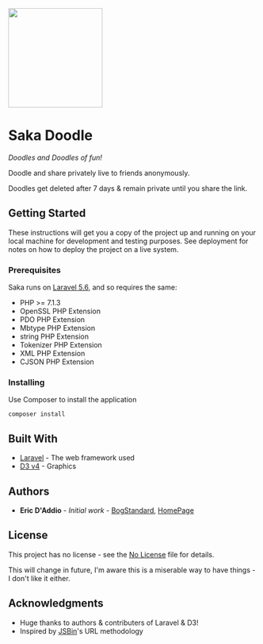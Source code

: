 <img src="http://saka.ericdaddio.co.uk/img/logo.png" alt="" width="190" height="200">

# Saka Doodle

*Doodles and Doodles of fun!*

Doodle and share privately live to friends anonymously.

Doodles get deleted after 7 days & remain private until you share the link.


## Getting Started

These instructions will get you a copy of the project up and running on your local machine for development and testing purposes. See deployment for notes on how to deploy the project on a live system.

### Prerequisites

Saka runs on [Laravel 5.6](https://laravel.com/docs/5.6/installation), and so requires the same:

- PHP >= 7.1.3
- OpenSSL PHP Extension
- PDO PHP Extension
- Mbtype PHP Extension
- string PHP Extension
- Tokenizer PHP Extension
- XML PHP Extension
- CJSON PHP Extension

### Installing

Use Composer to install the application

```
composer install
```


## Built With

* [Laravel](https://laravel.com/docs/5.6/installation) - The web framework used
* [D3 v4](https://d3js.org/) - Graphics

## Authors

* **Eric D'Addio** - *Initial work* - [BogStandard](https://github.com/BogStandard), [HomePage](http://ericdaddio.co.uk)

## License

This project has no license - see the [No License](https://choosealicense.com/no-permission/) file for details.

This will change in future, I'm aware this is a miserable way to have things - I don't like it either.

## Acknowledgments

* Huge thanks to authors & contributers of Laravel & D3!
* Inspired by [JSBin](http://jsbin.com)'s URL methodology
